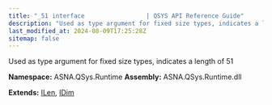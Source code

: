 ```yaml
---
title: "_51 interface                 | QSYS API Reference Guide"
description: "Used as type argument for fixed size types, indicates a length of 51  "
last_modified_at: 2024-08-09T17:25:28Z
sitemap: false
---
```


Used as type argument for fixed size types, indicates a length of 51 

**Namespace:** ASNA.QSys.Runtime
**Assembly:** ASNA.QSys.Runtime.dll

**Extends:** [ILen](/reference/runtime/qsys-runtime/i-len.html), [IDim](/reference/runtime/qsys-runtime/i-dim.html)
<br>
<br>
